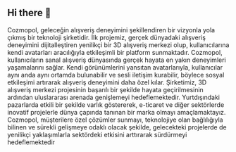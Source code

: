## Hi there 👋

Cozmopol, geleceğin alışveriş deneyimini şekillendiren bir vizyonla yola çıkmış bir teknoloji şirketidir. İlk projemiz, gerçek dünyadaki alışveriş deneyimini dijitalleştiren yenilikçi bir 3D alışveriş merkezi olup, kullanıcılarına kendi avatarları aracılığıyla etkileşimli bir platform sunmaktadır. Cozmopol, kullanıcıların sanal alışveriş dünyasında gerçek hayata en yakın deneyimleri yaşamalarını sağlar. Kendi görünümlerini yansıtan avatarlarıyla, kullanıcılar aynı anda aynı ortamda bulunabilir ve sesli iletişim kurabilir, böylece sosyal etkileşimi artırarak alışveriş deneyimini daha özel kılar. Şirketimiz, 3D alışveriş merkezi projesinin başarılı bir şekilde hayata geçirilmesinin ardından uluslararası arenada genişlemeyi hedeflemektedir. Yurtdışındaki pazarlarda etkili bir şekilde varlık göstererek, e-ticaret ve diğer sektörlerde inovatif projelerle dünya çapında tanınan bir marka olmayı amaçlamaktayız. Cozmopol, müşterilere özel çözümler sunmayı, teknolojiye olan bağlılığıyla bilinen ve sürekli gelişmeye odaklı olacak şekilde, gelecekteki projelerde de yenilikçi yaklaşımlarla sektördeki etkisini arttırarak sürdürmeyi hedeflemektedir
